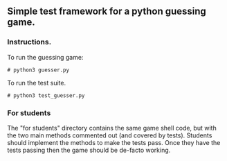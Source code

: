 ## Simple test framework for a python guessing game.


### Instructions.

To run the guessing game:

`# python3 guesser.py`


To run the test suite.

`# python3 test_guesser.py`


### For students

The "for students" directory contains the same game shell code, but with the two main methods commented out (and covered by tests).  Students should implement the methods to make the tests pass.  Once they have the tests passing then the game should be de-facto working.
